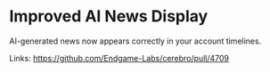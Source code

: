 # Improved AI News Display

AI-generated news now appears correctly in your account timelines.

Links:
https://github.com/Endgame-Labs/cerebro/pull/4709
